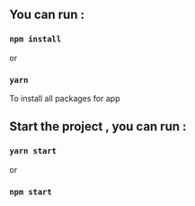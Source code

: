 ## You can run :

### `npm install`

or

### `yarn`

To install all packages for app

## Start the project , you can run :

### `yarn start`

or

### `npm start`
